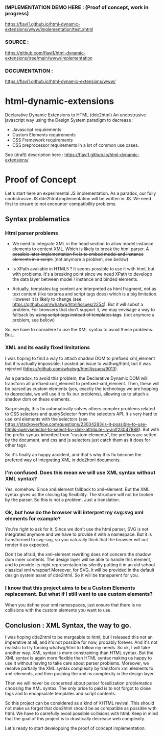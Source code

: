 ### IMPLEMENTATION DEMO HERE : (Proof of concept, work in progress)

https://flavi1.github.io/html-dynamic-extensions/www/implementation/test.xhtml

### SOURCE :

https://github.com/flavi1/html-dynamic-extensions/tree/main/www/implementation

### DOCUMENTATION :

https://flavi1.github.io/html-dynamic-extensions/www/

# html-dynamic-extensions
Declarative Dynamic Extensions to HTML (dde2html)
An unobstrusive javascript way using the Design System paradigm to decrease :
- Javascript requirements
- Custom Elements requirements
- CSS Framework requirements
- CSS preprocessor requirements
In a lot of common use cases.

See (draft) description here : https://flavi1.github.io/html-dynamic-extensions/

# Proof of Concept
Let's start here an experimental JS implementation.
As a paradox, our fully unobstrusive JS dde2html implementation will be written in JS.
We need first to ensure to not encounter compatibility problems.

## Syntax problematics

### Html parser problems

- We need to integrate XML in the head section to allow model instance elements to content XML. Which is likely to break the html parser. ~~A possible later implementation fix is to embed model and instance elements in a script.~~ (not anymore a problem, see bellow)

- Is XPath available in HTML5 ? It seems possible to use it with html, but with problems. It's a breaking point since we need XPath to developp the data layer between model / instance and binded elements.

- Actually, templates tag content are interpreted as html fragment, not as text content (like textarea and script tags does) which is a big limitation.
However it is likely to change (see https://github.com/whatwg/html/issues/2254). But it will subsit a problem. For browsers that don't support it, we may envisage a way to fallback by ~~using script tags instead of templates tags~~. (not anymore a problem, see bellow)


So, we have to considere to use the XML syntax to avoid these problems. But...

### XML and its easily fixed limitations

I was hoping to find a way to attach shadow DOM to prefixed:xml_element but it is actually impossible.
I posted an issue to wathwg/html, but it was rejected (https://github.com/whatwg/html/issues/9013).

As a paradox, to avoid this problem, the Declarative Dynamic DOM will transform all prefixed:xml_element to prefixed-xml_element.
Then, these will be parsed as custom elements (yes, exactly the technology we are hopping to depreciate, we will use it to fix our problems), allowing us to attach a shadow dom on these elements.

Surprisingly, this fix automatically solves others complex problems related to CSS selectors and querySelector from the selectors API. It s very hard to use xml elements with the selectors (see https://stackoverflow.com/questions/23034283/is-it-possible-to-use-htmls-queryselector-to-select-by-xlink-attribute-in-an#23047888). But with the prefix-syntax inherited from "custom elements", the prefixes are setted by the document, and css and js selectors just catch them as it does for other tags.

So it's finally an happy accident, and that's why this fix become the prefered way of integrating XML in dde2html documents.

### I'm confused. Does this mean we will use XML syntax without XML syntax?
Yes, somehow. Since xml:element fallback to xml-element. But the XML syntax gives us the closing tag flexibility. The structure will not be broken by the parser. So this is not a problem. Just a translation.

### Ok, but how do the browser will interpret my svg:svg xml elements for example?
You're right to ask for it. Since we don't use the html parser, SVG is not integrated anymore and we have to provide it with a namespace. But it is transformed to svg-svg, so you naturally think that the browser will not render it as expected.

Don't be afraid, the xml-element rewriting does not concern the shadow dom inner contents. The design layer will be able to handle this element, and to provide its right representation by silently putting it in an old school classical xml wrapper!
Moreover, for SVG, it will be provided in the default design system asset of dde2html. So it will be transparent for you.

### I know that this project aims to be a Custom Elements replacement. But what if I still want to use custom elements?
When you define your xml namespaces, just ensure that there is no collisions with the custom elements you want to use.

## Conclusion : XML Syntax, the way to go.
I was hoping dde2html to be mergeable to html, but I released this not an imperative at all, and it's not possible for now, probably forever.
And it's not realistic to try forcing whatwg/html to follow my needs. So ok, I will take another way.
XML syntax is more constraining than HTML syntax. But the XML syntax is again more flexible than HTML syntax making us happy to use it without having to take care about parser problems. Moreover, we resolve partially the XML syntax complexity by transform xml:elements to xml-elements, and then pushing the xml ns complexity in the design layer.

Then we will never be concerned about parser fossilization problematics choosing the XML syntax.
The only price to paid is to not forgot to close tags and to encapsulate templates and script contents.

So this project can be considered as a kind of XHTML revival.
This should not make us forget that dde2html should be as compatible as possible with html.
We have to carrefully avoid possible collisions with html.
Keep in mind that the goal of this project is to drastically decrease web complexity.

Let's ready to start developping the proof of concept implementation.
